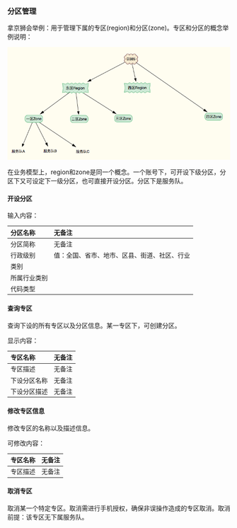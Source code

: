 ### 分区管理

拿京狮会举例：用于管理下属的专区\(region\)和分区\(zone\)。专区和分区的概念举例说明：

![](/assets/region)

在业务模型上，region和zone是同一个概念。一个账号下，可开设下级分区，分区下又可设定下一级分区，也可直接开设分区。分区下是服务队。

#### 开设分区

输入内容：

| 分区名称 | 无备注 |
| :--- | :--- |
| 分区简称 | 无备注 |
| 行政级别 | 值：全国、省市、地市、区县、街道、社区、行业 |
| 类别 |  |
| 所属行业类别 |  |
| 代码类型 |  |

#### 查询专区

查询下设的所有专区以及分区信息。某一专区下，可创建分区。

显示内容：

| 专区名称 | 无备注 |
| :--- | :--- |
| 专区描述 | 无备注 |
| 下设分区名称 | 无备注 |
| 下设分区描述 | 无备注 |

#### 修改专区信息

修改专区的名称以及描述信息。

可修改内容：

| 专区名称 | 无备注 |
| :--- | :--- |
| 专区描述 | 无备注 |

#### 取消专区

取消某一个特定专区。取消需进行手机授权，确保非误操作造成的专区取消。取消前提：该专区无下属服务队。

